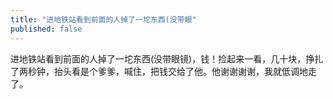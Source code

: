 ```yaml
---
title: "进地铁站看到前面的人掉了一坨东西(没带眼"
published: false
---
```

进地铁站看到前面的人掉了一坨东西(没带眼镜)，钱！捡起来一看，几十块，挣扎了两秒钟，抬头看是个爹爹，喊住，把钱交给了他。他谢谢谢谢，我就低调地走了。

